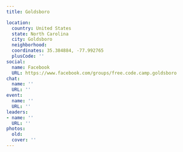 ```yaml
---
title: Goldsboro

location:
  country: United States
  state: North Carolina
  city: Goldsboro
  neighborhood: 
  coordinates: 35.384884, -77.992765
  plusCode: ''
social:
  name: Facebook
  URL: https://www.facebook.com/groups/free.code.camp.goldsboro
chat:
  name: ''
  URL: ''
event:
  name: ''
  URL: ''
leaders:
- name: ''
  URL: ''
photos:
  old: 
  cover: ''
---
```


